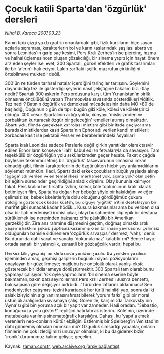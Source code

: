 # Çocuk katili Sparta'dan 'özgürlük' dersleri

*Nihal B. Karaca 2007.03.23*

<tr><td class="metin" colspan="2" style="padding-top: 20px; padding-left: 5px; padding-right: 10px;">Kanın tıpkı çizgi ya da grafik romanlardaki gibi, fizik kurallarını hiçe sayan açılarla sıçraması, karakterlerin kol ve karın kaslarındaki şaşılası abartı ve sonra Leonidas'ın garip saç kesimi, Pers Kralı Zerhes'in ise piercing, hızma ve halhal üçlemesinden oluşan gözalıcılığı, bir sinema yapıtı için hayati önem arz eden şeyler ise, evet, 300 Spartalı, görsel efektleri ve grafik tasarımları ile bir 'aferin'i hak ediyor. Lakin zarftaki işçilik, mazrufun çirkinliğini örtebilmeye muktedir değil.</td></tr><tr><td class="metin" colspan="2" style="padding-top: 20px; padding-left: 5px; padding-right: 10px;"><p>300'ün ne türden tarihsel hatalar içerdiğini tarihçiler tartışsın. Söylemini dayandırdığı tez ile gösterdiği şeylerin nasıl çeliştiğine bakalım biz. Olay nedir? Spartalı 300 askerin Pers ordusuna karşı, tüm Yunanistan'ın birlik olmasının öncülüğünü yapan Thermopylae savaşında gösterdikleri yiğitlik. Tez nedir? Batının özgürlük ve demokrasi mücadelesinin daha MÖ 480'de başladığı, Doğunun o gün de tıpkı bugün gibi köle, köleci ve köleleştirici olduğu. 300 cesur Spartalının açtığı yolda, dünyayı 'mistisizmden ve zorbalıktan kurtaracak özgür bir geleceğin' temelleri atılmış olmaktadır. Abartı yok, filmde gerçekten kahrolası mistizm gibi bir ifade geçiyor ama buradaki mistiklerden kasıt Sparta'nın Ephor adı verilen kendi mistikleri; zorbadan kasıt ise pektabii Persler ve beraberlerindeki Asyalılar! 
<p> Sparta kralı Leonidas sadece Perslerle değil, çirkin yaratıklar olarak tasvir edilen Ephor'ların konseyce 'ilahi' kabul edilen fetvalarıyla da savaşıyor. Tam teşekküllü bir özgürlüğün yolu sekülerizmden geçer hesabı. Fakat o çağda böylesine tekemmül etmiş bir 'özgürlük' tasavvurunun olmasına imkan olmadığı gibi, filmin karakterlerinin de özgürlükten hiçbir şey anlamadıklarını söylemek mümkün. Hadi, Sparta'daki erkek çocukların küçük yaşlarda alınıp 'agage' adı verilen ve en temel ilkesi 'merhamet yok, acıma yok' olan çetin bir eğitim sürecinden geçirildiğini anladık diyelim. Olay bununla kalmıyor fakat. Pers kralını her fırsatta 'zalim, köleci, köle toplumunun kralı' olarak betimleyen film, Sparta'da doğan her bebeğe şöyle bir bakıldığını ve eğer çelimsiz ise, bebek iskeletleriyle dolu olduğunu gördüğümüz çukura atıldığını gösterecek kadar küstah, bu olguyu 'yiğitlik' mitini destekleyen bir marifet gibi sunacak kadar hödük... Kusura bakmasınlar ama bu veriden olsa olsa bir batı medeniyeti ironisi çıkar, olayı bu sahneden alıp epik bir destana sürüklemek ise neresinden baksanız çifte püsküllü bir Amerikan gerzekliğidir. Zira ana rahmine düşmesini geçtim, doğmuş olmakla artık yaşama hakkını şeksiz şüphesiz kazanmış olan bir insan yavrusunu, çelimsiz olduğundan bahisle öldürenlere 'özgürlük savaşçısı' denmez, 'vahşi' denir. Bu durumda dahi sanat ve sanatçı 'dokunulamaz' kalabilir mi? Bence hayır; ortada sanatlı bir yalancılık, zenaatli bir gözbağcılık vardır; hepsi bu. 
<p> Herkes bilir; geçmiş her defasında yeniden yazılır. Bu yeniden yazılma işleminden amaç, geçmişi galiplerin bugünkü siyasi pozisyonlarını onaylayan bir güzellemeye; mağlubu ise ontolojik olarak yanlış-eksik gösterecek bir iddianameye dönüştürmektir. 300 Spartalı tam olarak bunu yapmaya çalışıyor. Yok öyle yapımcıların 'bir sinema eserine böyle bakmamalı, bakın bazı seyircilerimiz Pers kralı Zerhes'i Bush'a benzetti, bakışaçısına göre değişiyor bıdı bıdı...' türünden laflarına aldanmaca! Sen medeniyetler çatışması tezini kanırtacak her türlü hainliği yap, sonra da iki salak izleyicinin algı yanılmasını fırsat bilerek 'yorum farkı' gibi bir moral üstünlük aralığından sıvışmaya çalış. Gören de, karşımızda Tarkovsky'nin 'Ayna'sı gibi bin yoruma açık bir yapıt var zanneder. Hadi oradan. "Sebastio, konuğumuza yolu göster!" repliğini hatırlatmak isterim. 'Köle'nin, üzerinde mutabakata varılmış sinematoğrafik karşılığını. Dahası, bu 'yapıt'a emek verenlerin neo-conların kültür elçiliğini üstlenmiş bir Spielberg'in 'Amistad'ını dahi görmemiş olmaları mümkün mü? Özgürlük simsarlığı yapanlar, onların filmlerini ne çok izlediğimizi unutuyor olmalılar, ki bu da giderek bizim 'ironik' durumumuz haline geliyor; geçelim.<br/></p></p></p></td></tr>

Kaynak: [zaman.com.tr](http://zaman.com.tr/yazar.do?yazino=517452), [web.archive.org (arşiv bağlantısı)](http://web.archive.org/web/20080526185806/http://www.zaman.com.tr:80/yazar.do?yazino=517452)
